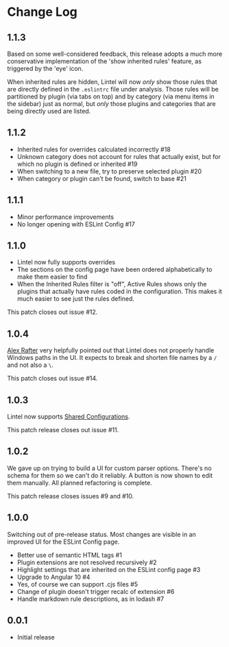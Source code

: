 # Change Log

## 1.1.3

Based on some well-considered feedback, this release adopts a much more conservative implementation of the 'show inherited rules' feature, as triggered by the 'eye' icon.

When inherited rules are hidden, Lintel will now *only* show those rules that are directly defined in the `.eslintrc` file under analysis. Those rules will be partitioned by plugin (via tabs on top) and by category (via menu items in  the sidebar) just as normal, but *only* those plugins and categories that are being directly used are listed.

## 1.1.2

* Inherited rules for overrides calculated incorrectly #18
* Unknown category does not account for rules that actually exist, but for which no plugin is defined or inherited #19
* When switching to a new file, try to preserve selected plugin #20
* When category or plugin can't be found, switch to base #21

## 1.1.1

* Minor performance improvements
* No longer opening with ESLint Config #17

## 1.1.0

* Lintel now fully supports overrides
* The sections on the config page have been ordered alphabetically to make them easier to find
* When the Inherited Rules filter is "off", Active Rules shows only the plugins that actually have rules coded in the configuration. This makes it much easier to see just the rules defined.

This patch closes out issue #12.

## 1.0.4

[Alex Rafter](https://github.com/Alex-Rafter) very helpfully pointed out that Lintel does not properly handle Windows paths in the UI. It expects to break and shorten file names by a `/` and not also a `\`.

This patch closes out issue #14.

## 1.0.3

Lintel now supports [Shared Configurations](https://eslint.org/docs/developer-guide/shareable-configs).

This patch release closes out issue #11.

## 1.0.2

We gave up on trying to build a UI for custom parser options. There's no schema for them so we can't do it reliably. A button is now shown to edit them manually. All planned refactoring is complete.

This patch release closes issues #9 and #10.

## 1.0.0

Switching out of pre-release status. Most changes are visible in an improved UI for the ESLint Config page.

* Better use of semantic HTML tags #1
* Plugin extensions are not resolved recursively #2
* Highlight settings that are inherited on the ESLint config page #3
* Upgrade to Angular 10 #4
* Yes, of course we can support .cjs files #5
* Change of plugin doesn't trigger recalc of extension #6
* Handle markdown rule descriptions, as in lodash #7

## 0.0.1

* Initial release
